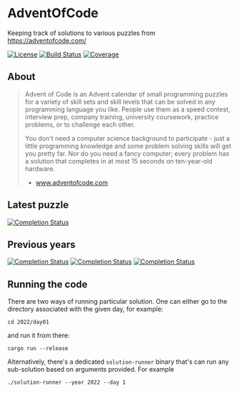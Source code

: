 # AdventOfCode

Keeping track of solutions to various puzzles from https://adventofcode.com/

[![License](https://img.shields.io/badge/License-Apache%202.0-blue.svg?style=for-the-badge&logo=appveyo)](https://opensource.org/licenses/Apache-2.0)
[![Build Status](https://img.shields.io/github/workflow/status/jstuczyn/AdventOfCode/Continuous%20integration?style=for-the-badge)](https://github.com/jstuczyn/AdventOfCode/actions?query=branch%3Amaster)
[![Coverage](https://img.shields.io/codecov/c/github/jstuczyn/AdventOfCode?token=MB5EB16E2Y&style=for-the-badge&logo=codecov)](https://codecov.io/gh/jstuczyn/AdventOfCode)

## About

> Advent of Code is an Advent calendar of small programming puzzles for a variety of skill sets and skill levels that can be solved in any programming language you like. People use them as a speed contest, interview prep, company training, university coursework, practice problems, or to challenge each other.
>
> You don't need a computer science background to participate - just a little programming knowledge and some problem solving skills will get you pretty far. Nor do you need a fancy computer; every problem has a solution that completes in at most 15 seconds on ten-year-old hardware.
> 
> - www.adventofcode.com

## Latest puzzle
[![Completion Status](https://img.shields.io/endpoint?url=https://raw.githubusercontent.com/jstuczyn/AdventOfCode/master/.github/badges/completion2022.json)](https://adventofcode.com/2022/about)

## Previous years
[![Completion Status](https://img.shields.io/endpoint?url=https://raw.githubusercontent.com/jstuczyn/AdventOfCode/master/.github/badges/completion2021.json)](https://adventofcode.com/2021/about)
[![Completion Status](https://img.shields.io/endpoint?url=https://raw.githubusercontent.com/jstuczyn/AdventOfCode/master/.github/badges/completion2020.json)](https://adventofcode.com/2020/about)
[![Completion Status](https://img.shields.io/endpoint?url=https://raw.githubusercontent.com/jstuczyn/AdventOfCode/master/.github/badges/completion2019.json)](https://adventofcode.com/2019/about)

## Running the code

There are two ways of running particular solution. One can either go to the directory associated with the given day, for example:
```shell
cd 2022/day01
```

and run it from there:
```shell
cargo run --release
```

Alternatively, there's a dedicated `solution-runner` binary that's can run any sub-solution based on arguments provided. For example

```shell
./solution-runner --year 2022 --day 1
```

[//]: # (It further has optional flags `custom-input-filepath` and `custom-input` for providing non-default inputs.)
